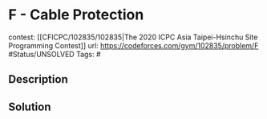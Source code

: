 # F - Cable Protection

contest: [[CFICPC/102835/102835|The 2020 ICPC Asia Taipei-Hsinchu Site Programming Contest]]
url: https://codeforces.com/gym/102835/problem/F
#Status/UNSOLVED
Tags: #

## Description

## Solution

